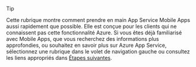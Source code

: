 
> [!TIP]
> Cette rubrique montre comment prendre en main App Service Mobile Apps aussi rapidement que possible. Elle est conçue pour les clients qui ne connaissent pas cette fonctionnalité Azure. Si vous êtes déjà familiarisé avec Mobile Apps, que vous recherchez des informations plus approfondies, ou souhaitez en savoir plus sur Azure App Service, sélectionnez une rubrique dans le volet de navigation gauche ou consultez les liens appropriés dans [Étapes suivantes](#next-steps).
> 
> 

<!---HONumber=Oct15_HO3-->